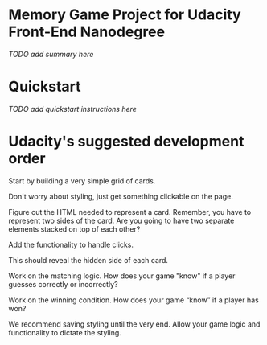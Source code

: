 # Memory Game Project for Udacity Front-End Nanodegree

_TODO add summary here_

# Quickstart

_TODO add quickstart instructions here_

# Udacity's suggested development order

Start by building a very simple grid of cards.

Don't worry about styling, just get something clickable on the page.

Figure out the HTML needed to represent a card. Remember, you have to represent two sides of the card. Are you going to have two separate elements stacked on top of each other?

Add the functionality to handle clicks.

This should reveal the hidden side of each card.

Work on the matching logic. How does your game "know" if a player guesses correctly or incorrectly?

Work on the winning condition. How does your game “know” if a player has won?

We recommend saving styling until the very end. Allow your game logic and functionality to dictate the styling.
